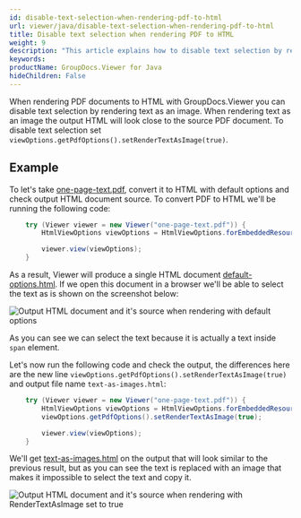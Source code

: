 ```yaml
---
id: disable-text-selection-when-rendering-pdf-to-html
url: viewer/java/disable-text-selection-when-rendering-pdf-to-html
title: Disable text selection when rendering PDF to HTML
weight: 9
description: "This article explains how to disable text selection by rendering text as image when viewing PDF Documents with GroupDocs.Viewer within your Java applications."
keywords: 
productName: GroupDocs.Viewer for Java
hideChildren: False
---
```

When rendering PDF documents to HTML with GroupDocs.Viewer you can disable text selection by rendering text as an image. When rendering text as an image the output HTML will look close to the source PDF document. To disable text selection set `viewOptions.getPdfOptions().setRenderTextAsImage(true)`.

## Example

To let's take [one-page-text.pdf](viewer/java/sample-files/disable-text-selection/one-page-text.pdf), convert it to HTML with default options and check output HTML document source. To convert PDF to HTML we'll be running the following code:

```java
    try (Viewer viewer = new Viewer("one-page-text.pdf")) {
        HtmlViewOptions viewOptions = HtmlViewOptions.forEmbeddedResources("default-options.html");

        viewer.view(viewOptions);
    }
```

As a result, Viewer will produce a single HTML document [default-options.html](viewer/java/sample-files/disable-text-selection/default-options.html). If we open this document in a browser we'll be able to select the text as is shown on the screenshot below:

![Output HTML document and it's source when rendering with default options](viewer/java/images/disable-text-selection/default-options.png)

As you can see we can select the text because it is actually a text inside `span` element.

Let's now run the following code and check the output, the differences here are the new line `viewOptions.getPdfOptions().setRenderTextAsImage(true)` and output file name `text-as-images.html`:

```java
    try (Viewer viewer = new Viewer("one-page-text.pdf")) {
        HtmlViewOptions viewOptions = HtmlViewOptions.forEmbeddedResources("text-as-images.html");
        viewOptions.getPdfOptions().setRenderTextAsImage(true);

        viewer.view(viewOptions);
    }
```

We'll get [text-as-images.html](viewer/java/sample-files/disable-text-selection/text-as-images.html) on the output that will look similar to the previous result, but as you can see the text is replaced with an image that makes it impossible to select the text and copy it.

![Output HTML document and it's source when rendering with RenderTextAsImage set to true](viewer/java/images/disable-text-selection/text-as-images.png)
